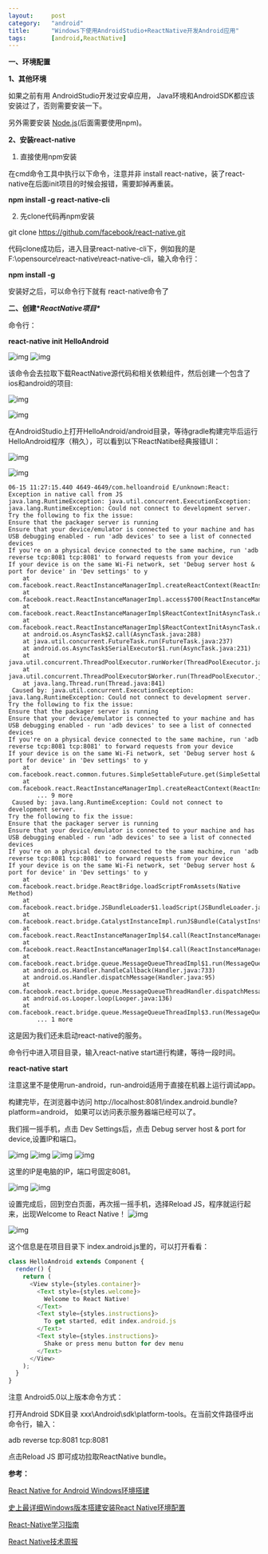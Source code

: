 ```yaml
---
layout:		post
category:	"android"
title:		"Windows下使用AndroidStudio+ReactNative开发Android应用"
tags:		[android,ReactNative]
---
```




**一、环境配置**

**1、其他环境**

如果之前有用 AndroidStudio开发过安卓应用， Java环境和AndroidSDK都应该安装过了，否则需要安装一下。

另外需要安装 [Node.js](https://nodejs.org/en/)(后面需要使用npm)。

**2、安装react-native**

1) 直接使用npm安装

在cmd命令工具中执行以下命令，注意并非 install react-native，装了react-native在后面init项目的时候会报错，需要卸掉再重装。

**npm install -g react-native-cli**

2) 先clone代码再npm安装

git clone https://github.com/facebook/react-native.git

代码clone成功后，进入目录react-native-cli下，例如我的是 F:\opensource\react-native\react-native-cli，输入命令行：

**npm install -g**

安装好之后，可以命令行下就有 react-native命令了

**二、创建\**ReactNative项目\****

命令行：

**react-native init HelloAndroid**

![img]() ![img](https://img-blog.csdn.net/20160615171456321?watermark/2/text/aHR0cDovL2Jsb2cuY3Nkbi5uZXQv/font/5a6L5L2T/fontsize/400/fill/I0JBQkFCMA==/dissolve/70/gravity/SouthEast)

该命令会去拉取下载ReactNative源代码和相关依赖组件，然后创建一个包含了ios和android的项目:

![img](https://img-blog.csdn.net/20160615171501476?watermark/2/text/aHR0cDovL2Jsb2cuY3Nkbi5uZXQv/font/5a6L5L2T/fontsize/400/fill/I0JBQkFCMA==/dissolve/70/gravity/SouthEast)

![img]()

在AndroidStudio上打开HelloAndroid/android目录，等待gradle构建完毕后运行HelloAndroid程序（稍久），可以看到以下ReactNatibe经典报错UI：

![img](https://img-blog.csdn.net/20160615171508992?watermark/2/text/aHR0cDovL2Jsb2cuY3Nkbi5uZXQv/font/5a6L5L2T/fontsize/400/fill/I0JBQkFCMA==/dissolve/70/gravity/SouthEast)

![img]()

```
06-15 11:27:15.440 4649-4649/com.helloandroid E/unknown:React: Exception in native call from JS
java.lang.RuntimeException: java.util.concurrent.ExecutionException: java.lang.RuntimeException: Could not connect to development server.
Try the following to fix the issue:
Ensure that the packager server is running
Ensure that your device/emulator is connected to your machine and has USB debugging enabled - run 'adb devices' to see a list of connected devices
If you're on a physical device connected to the same machine, run 'adb reverse tcp:8081 tcp:8081' to forward requests from your device
If your device is on the same Wi-Fi network, set 'Debug server host & port for device' in 'Dev settings' to y
    at com.facebook.react.ReactInstanceManagerImpl.createReactContext(ReactInstanceManagerImpl.java:860)
    at com.facebook.react.ReactInstanceManagerImpl.access$700(ReactInstanceManagerImpl.java:98)
    at com.facebook.react.ReactInstanceManagerImpl$ReactContextInitAsyncTask.doInBackground(ReactInstanceManagerImpl.java:194)
    at com.facebook.react.ReactInstanceManagerImpl$ReactContextInitAsyncTask.doInBackground(ReactInstanceManagerImpl.java:177)
    at android.os.AsyncTask$2.call(AsyncTask.java:288)
    at java.util.concurrent.FutureTask.run(FutureTask.java:237)
    at android.os.AsyncTask$SerialExecutor$1.run(AsyncTask.java:231)
    at java.util.concurrent.ThreadPoolExecutor.runWorker(ThreadPoolExecutor.java:1112)
    at java.util.concurrent.ThreadPoolExecutor$Worker.run(ThreadPoolExecutor.java:587)
    at java.lang.Thread.run(Thread.java:841)
 Caused by: java.util.concurrent.ExecutionException: java.lang.RuntimeException: Could not connect to development server.
Try the following to fix the issue:
Ensure that the packager server is running
Ensure that your device/emulator is connected to your machine and has USB debugging enabled - run 'adb devices' to see a list of connected devices
If you're on a physical device connected to the same machine, run 'adb reverse tcp:8081 tcp:8081' to forward requests from your device
If your device is on the same Wi-Fi network, set 'Debug server host & port for device' in 'Dev settings' to y
    at com.facebook.react.common.futures.SimpleSettableFuture.get(SimpleSettableFuture.java:68)
    at com.facebook.react.ReactInstanceManagerImpl.createReactContext(ReactInstanceManagerImpl.java:831)
        ... 9 more
 Caused by: java.lang.RuntimeException: Could not connect to development server.
Try the following to fix the issue:
Ensure that the packager server is running
Ensure that your device/emulator is connected to your machine and has USB debugging enabled - run 'adb devices' to see a list of connected devices
If you're on a physical device connected to the same machine, run 'adb reverse tcp:8081 tcp:8081' to forward requests from your device
If your device is on the same Wi-Fi network, set 'Debug server host & port for device' in 'Dev settings' to y
    at com.facebook.react.bridge.ReactBridge.loadScriptFromAssets(Native Method)
    at com.facebook.react.bridge.JSBundleLoader$1.loadScript(JSBundleLoader.java:32)
    at com.facebook.react.bridge.CatalystInstanceImpl.runJSBundle(CatalystInstanceImpl.java:148)
    at com.facebook.react.ReactInstanceManagerImpl$4.call(ReactInstanceManagerImpl.java:851)
    at com.facebook.react.ReactInstanceManagerImpl$4.call(ReactInstanceManagerImpl.java:832)
    at com.facebook.react.bridge.queue.MessageQueueThreadImpl$1.run(MessageQueueThreadImpl.java:73)
    at android.os.Handler.handleCallback(Handler.java:733)
    at android.os.Handler.dispatchMessage(Handler.java:95)
    at com.facebook.react.bridge.queue.MessageQueueThreadHandler.dispatchMessage(MessageQueueThreadHandler.java:31)
    at android.os.Looper.loop(Looper.java:136)
    at com.facebook.react.bridge.queue.MessageQueueThreadImpl$3.run(MessageQueueThreadImpl.java:197)
        ... 1 more
```


这是因为我们还未启动react-native的服务。

命令行中进入项目目录，输入react-native start进行构建，等待一段时间。

**react-native start**

注意这里不是使用run-android，run-android适用于直接在机器上运行调试app。

构建完毕，在浏览器中访问 http://localhost:8081/index.android.bundle?platform=android， 如果可以访问表示服务器端已经可以了。

我们摇一摇手机，点击 Dev Settings后，点击 Debug server host & port for device,设置IP和端口。

![img]() ![img]() ![img](https://img-blog.csdn.net/20160615171516211?watermark/2/text/aHR0cDovL2Jsb2cuY3Nkbi5uZXQv/font/5a6L5L2T/fontsize/400/fill/I0JBQkFCMA==/dissolve/70/gravity/SouthEast) ![img](https://img-blog.csdn.net/20160615171520961?watermark/2/text/aHR0cDovL2Jsb2cuY3Nkbi5uZXQv/font/5a6L5L2T/fontsize/400/fill/I0JBQkFCMA==/dissolve/70/gravity/SouthEast)

这里的IP是电脑的IP，端口号固定8081。

![img]() ![img](https://img-blog.csdn.net/20160615171529883?watermark/2/text/aHR0cDovL2Jsb2cuY3Nkbi5uZXQv/font/5a6L5L2T/fontsize/400/fill/I0JBQkFCMA==/dissolve/70/gravity/SouthEast)

设置完成后，回到空白页面，再次摇一摇手机，选择Reload JS，程序就运行起来，出现Welcome to React Native！ ![img]()

![img](https://img-blog.csdn.net/20160615171646712?watermark/2/text/aHR0cDovL2Jsb2cuY3Nkbi5uZXQv/font/5a6L5L2T/fontsize/400/fill/I0JBQkFCMA==/dissolve/70/gravity/SouthEast)

这个信息是在项目目录下 index.android.js里的，可以打开看看：

```js
class HelloAndroid extends Component {
  render() {
    return (
      <View style={styles.container}>
        <Text style={styles.welcome}>
          Welcome to React Native!
        </Text>
        <Text style={styles.instructions}>
          To get started, edit index.android.js
        </Text>
        <Text style={styles.instructions}>
          Shake or press menu button for dev menu
        </Text>
      </View>
    );
  }
}
```

注意 Android5.0以上版本命令方式：

打开Android SDK目录 xxx\Android\sdk\platform-tools。在当前文件路径呼出命令行，输入：

adb reverse tcp:8081 tcp:8081

点击Reload JS 即可成功拉取ReactNative bundle。

**参考：**

[React Native for Android Windows环境搭建](http://www.alloyteam.com/2016/03/react-native-for-android-windows/#prettyPhoto)

[史上最详细Windows版本搭建安装React Native环境配置](http://www.lcode.org/史上最详细windows版本搭建安装react-native环境配置/)

[React-Native学习指南](http://www.w3ctech.com/topic/909?utm_source=tuicool&utm_medium=referral)

[React Native技术周报](http://www.lcode.org/category/react-native-zong/react-native技术周报/)

